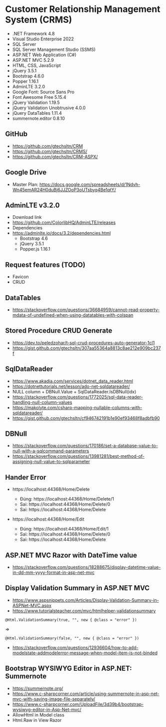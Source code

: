 ﻿# Customer Relationship Management System (CRMS)

+ .NET Framework 4.8
+ Visual Studio Enterprise 2022
+ SQL Server
+ SQL Server Management Studio (SSMS)
+ ASP.NET Web Application (C#)
+ ASP.NET MVC 5.2.9
+ HTML, CSS, JavaScript
+ jQuery 3.5.1
+ Bootstrap 4.6.0
+ Popper 1.16.1
+ AdminLTE 3.2.0
+ Google Font: Source Sans Pro
+ Font Awesome Free 5.15.4
+ jQuery Validation 1.19.5
+ jQuery Validation Unobtrusive 4.0.0
+ jQuery DataTables 1.11.4
+ summernote.editor 0.8.10

## GitHub
+ https://github.com/gtechsltn/CRM
+ https://github.com/gtechsltn/CRMS/
+ https://github.com/gtechsltn/CRM-ASPX/

## Google Drive
+ Master Plan: https://docs.google.com/spreadsheets/d/1Ndvh-Wn45emAR24H0duBj6JJZOoP3oUTsbyq4Be1qtY/

## AdminLTE v3.2.0
+ Download link
+ https://github.com/ColorlibHQ/AdminLTE/releases
+ Dependencies
+ https://adminlte.io/docs/3.2/dependencies.html
  + Bootstrap 4.6
  + jQuery 3.5.1
  + Popper.js 1.16.1

## Request features (TODO)
+ Favicon
+ CRUD

## DataTables
+ https://stackoverflow.com/questions/36684959/cannot-read-property-mdata-of-undefined-when-using-datatables-with-colspan

## Stored Procedure CRUD Generate
+ https://dev.to/peledzohar/t-sql-crud-procedures-auto-generator-1cl1
+ https://gist.github.com/gtechsltn/307aa55364a8813c8ae212e909bc237f

## SqlDataReader
+ https://www.akadia.com/services/dotnet_data_reader.html
+ https://dotnettutorials.net/lesson/ado-net-sqldatareader/
+ NULL column + DBNull.Value + SqlDataReader.IsDBNull(idx)
+ https://stackoverflow.com/questions/1772025/sql-data-reader-handling-null-column-values
+ https://makolyte.com/csharp-mapping-nullable-columns-with-sqldatareader/
+ https://gist.github.com/gtechsltn/cf946742191b1e90ef93468f8adbfb90

## DBNull
+ https://stackoverflow.com/questions/170186/set-a-database-value-to-null-with-a-sqlcommand-parameters
+ https://stackoverflow.com/questions/13981281/best-method-of-assigning-null-value-to-sqlparameter

## Hander Error
+ https://localhost:44368/Home/Delete
  + Đúng: https://localhost:44368/Home/Delete/1
  + Sai: https://localhost:44368/Home/Delete/0
  + Sai: https://localhost:44368/Home/Delete

+ https://localhost:44368/Home/Edit
  + Đúng: https://localhost:44368/Home/Edit/1
  + Sai: https://localhost:44368/Home/Delete/0
  + Sai: https://localhost:44368/Home/Delete

## ASP.NET MVC Razor with DateTime value
+ https://stackoverflow.com/questions/18288675/display-datetime-value-in-dd-mm-yyyy-format-in-asp-net-mvc

## Display Validation Summary in ASP.NET MVC
+ https://www.aspsnippets.com/Articles/Display-Validation-Summary-in-ASPNet-MVC.aspx
+ https://www.tutorialsteacher.com/mvc/htmlhelper-validationsummary
```
@Html.ValidationSummary(true, "", new { @class = "error" })
```
=>
```
@Html.ValidationSummary(false, "", new { @class = "error" })
```
+ https://stackoverflow.com/questions/12936604/how-to-add-modelstate-addmodelerror-message-when-model-item-is-not-binded

## Bootstrap WYSIWYG Editor in ASP.NET: Summernote
+ https://summernote.org/
+ https://www.c-sharpcorner.com/article/using-summernote-in-asp-net-mvc-with-saving-image-file-separately/
+ https://www.c-sharpcorner.com/UploadFile/3d39b4/bootstrap-wysiwyg-editor-in-Asp-Net-mvc/
+ AllowHtml in Model class
+ Html.Raw in View Razor

